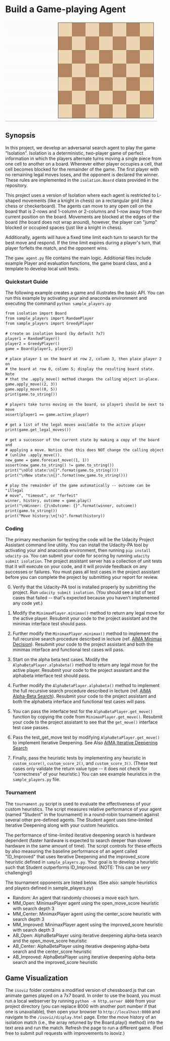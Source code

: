 
# Build a Game-playing Agent

![Example game of isolation](viz.gif)

## Synopsis

In this project, we develop an adversarial search agent to play the game "Isolation".  Isolation is a deterministic, two-player game of perfect information in which the players alternate turns moving a single piece from one cell to another on a board.  Whenever either player occupies a cell, that cell becomes blocked for the remainder of the game.  The first player with no remaining legal moves loses, and the opponent is declared the winner.  These rules are implemented in the `isolation.Board` class provided in the repository.

This project uses a version of Isolation where each agent is restricted to L-shaped movements (like a knight in chess) on a rectangular grid (like a chess or checkerboard).  The agents can move to any open cell on the board that is 2-rows and 1-column or 2-columns and 1-row away from their current position on the board. Movements are blocked at the edges of the board (the board does not wrap around), however, the player can "jump" blocked or occupied spaces (just like a knight in chess).

Additionally, agents will have a fixed time limit each turn to search for the best move and respond.  If the time limit expires during a player's turn, that player forfeits the match, and the opponent wins.

The `game_agent.py` file contains the main logic.  Additional files include example Player and evaluation functions, the game board class, and a template to develop local unit tests.  




### Quickstart Guide

The following example creates a game and illustrates the basic API.  You can run this example by activating your aind anaconda environment and executing the command `python sample_players.py`

    from isolation import Board
    from sample_players import RandomPlayer
    from sample_players import GreedyPlayer

    # create an isolation board (by default 7x7)
    player1 = RandomPlayer()
    player2 = GreedyPlayer()
    game = Board(player1, player2)

    # place player 1 on the board at row 2, column 3, then place player 2 on
    # the board at row 0, column 5; display the resulting board state.  Note
    # that the .apply_move() method changes the calling object in-place.
    game.apply_move((2, 3))
    game.apply_move((0, 5))
    print(game.to_string())

    # players take turns moving on the board, so player1 should be next to move
    assert(player1 == game.active_player)

    # get a list of the legal moves available to the active player
    print(game.get_legal_moves())

    # get a successor of the current state by making a copy of the board and
    # applying a move. Notice that this does NOT change the calling object
    # (unlike .apply_move()).
    new_game = game.forecast_move((1, 1))
    assert(new_game.to_string() != game.to_string())
    print("\nOld state:\n{}".format(game.to_string()))
    print("\nNew state:\n{}".format(new_game.to_string()))

    # play the remainder of the game automatically -- outcome can be "illegal
    # move", "timeout", or "forfeit"
    winner, history, outcome = game.play()
    print("\nWinner: {}\nOutcome: {}".format(winner, outcome))
    print(game.to_string())
    print("Move history:\n{!s}".format(history))


### Coding



The primary mechanism for testing the code will be the Udacity Project Assistant command line utility.  You can install the Udacity-PA tool by activating your aind anaconda environment, then running `pip install udacity-pa`.  You can submit your code for scoring by running `udacity submit isolation`.  The project assistant server has a collection of unit tests that it will execute on your code, and it will provide feedback on any successes or failures.  You must pass all test cases in the project assistant before you can complete the project by submitting your report for review.

0. Verify that the Udacity-PA tool is installed properly by submitting the project. Run `udacity submit isolation`. (You should see a list of test cases that failed -- that's expected because you haven't implemented any code yet.)

0. Modify the `MinimaxPlayer.minimax()` method to return any legal move for the active player.  Resubmit your code to the project assistant and the minimax interface test should pass.

0. Further modify the `MinimaxPlayer.minimax()` method to implement the full recursive search procedure described in lecture (ref. [AIMA Minimax Decision](https://github.com/aimacode/aima-pseudocode/blob/master/md/Minimax-Decision.md)).  Resubmit your code to the project assistant and both the minimax interface and functional test cases will pass.

0. Start on the alpha beta test cases. Modify the `AlphaBetaPlayer.alphabeta()` method to return any legal move for the active player.  Resubmit your code to the project assistant and the alphabeta interface test should pass.

0. Further modify the `AlphaBetaPlayer.alphabeta()` method to implement the full recursive search procedure described in lecture (ref. [AIMA Alpha-Beta Search](https://github.com/aimacode/aima-pseudocode/blob/master/md/Alpha-Beta-Search.md)).  Resubmit your code to the project assistant and both the alphabeta interface and functional test cases will pass.

0. You can pass the interface test for the `AlphaBetaPlayer.get_move()` function by copying the code from `MinimaxPlayer.get_move()`.  Resubmit your code to the project assistant to see that the `get_move()` interface test case passes.

0. Pass the test_get_move test by modifying `AlphaBetaPlayer.get_move()` to implement Iterative Deepening.  See Also [AIMA Iterative Deepening Search](https://github.com/aimacode/aima-pseudocode/blob/master/md/Iterative-Deepening-Search.md)

0. Finally, pass the heuristic tests by implementing any heuristic in `custom_score()`, `custom_score_2()`, and `custom_score_3()`.  (These test cases only validate the return value type -- it does not check for "correctness" of your heuristic.)  You can see example heuristics in the `sample_players.py` file.


### Tournament

The `tournament.py` script is used to evaluate the effectiveness of your custom heuristics.  The script measures relative performance of your agent (named "Student" in the tournament) in a round-robin tournament against several other pre-defined agents.  The Student agent uses time-limited Iterative Deepening along with your custom heuristics.

The performance of time-limited iterative deepening search is hardware dependent (faster hardware is expected to search deeper than slower hardware in the same amount of time).  The script controls for these effects by also measuring the baseline performance of an agent called "ID_Improved" that uses Iterative Deepening and the improved_score heuristic defined in `sample_players.py`.  Your goal is to develop a heuristic such that Student outperforms ID_Improved. (NOTE: This can be _very_ challenging!)

The tournament opponents are listed below. (See also: sample heuristics and players defined in sample_players.py)

- Random: An agent that randomly chooses a move each turn.
- MM_Open: MinimaxPlayer agent using the open_move_score heuristic with search depth 3
- MM_Center: MinimaxPlayer agent using the center_score heuristic with search depth 3
- MM_Improved: MinimaxPlayer agent using the improved_score heuristic with search depth 3
- AB_Open: AlphaBetaPlayer using iterative deepening alpha-beta search and the open_move_score heuristic
- AB_Center: AlphaBetaPlayer using iterative deepening alpha-beta search and the center_score heuristic
- AB_Improved: AlphaBetaPlayer using iterative deepening alpha-beta search and the improved_score heuristic




## Game Visualization

The `isoviz` folder contains a modified version of chessboard.js that can animate games played on a 7x7 board.  In order to use the board, you must run a local webserver by running `python -m http.server 8000` from your project directory (you can replace 8000 with another port number if that one is unavailable), then open your browser to `http://localhost:8000` and navigate to the `/isoviz/display.html` page.  Enter the move history of an isolation match (i.e., the array returned by the Board.play() method) into the text area and run the match.  Refresh the page to run a different game.  (Feel free to submit pull requests with improvements to isoviz.)
